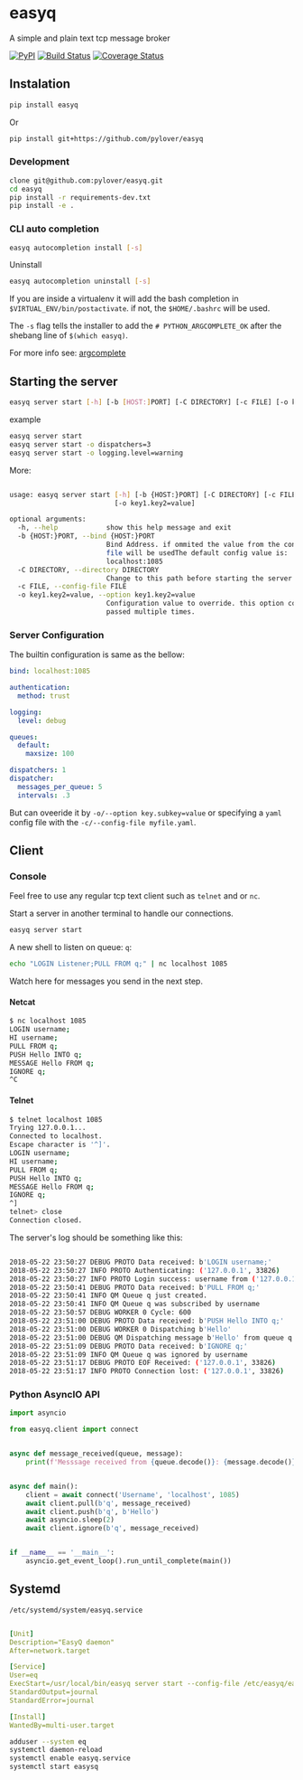# easyq

A simple and plain text tcp message broker 

[![PyPI](http://img.shields.io/pypi/v/easyq.svg)](https://pypi.python.org/pypi/easyq)
[![Build Status](https://travis-ci.org/pylover/easyq.svg?branch=master)](https://travis-ci.org/pylover/easyq)
[![Coverage Status](https://coveralls.io/repos/github/pylover/easyq/badge.svg?branch=master)](https://coveralls.io/github/pylover/easyq?branch=master)


## Instalation

```bash
pip install easyq
```

Or

```bash
pip install git+https://github.com/pylover/easyq
```


### Development

```bash
clone git@github.com:pylover/easyq.git
cd easyq
pip install -r requirements-dev.txt
pip install -e .

```

### CLI auto completion

```bash
easyq autocompletion install [-s]
```

Uninstall

```bash
easyq autocompletion uninstall [-s]
```

If you are inside a virtualenv it will add the bash completion in `$VIRTUAL_ENV/bin/postactivate`.
if not, the `$HOME/.bashrc` will be used. 

The `-s` flag tells the installer to add the `# PYTHON_ARGCOMPLETE_OK` after the shebang line of
`$(which easyq)`.

For more info see: [argcomplete](https://github.com/kislyuk/argcomplete)

## Starting the server

```bash
easyq server start [-h] [-b [HOST:]PORT] [-C DIRECTORY] [-c FILE] [-o key1.key2=value]
```

example

```bash
easyq server start
easyq server start -o dispatchers=3
easyq server start -o logging.level=warning
```

More:

```bash

usage: easyq server start [-h] [-b {HOST:}PORT] [-C DIRECTORY] [-c FILE]
                          [-o key1.key2=value]

optional arguments:
  -h, --help            show this help message and exit
  -b {HOST:}PORT, --bind {HOST:}PORT
                        Bind Address. if ommited the value from the config
                        file will be usedThe default config value is:
                        localhost:1085
  -C DIRECTORY, --directory DIRECTORY
                        Change to this path before starting the server
  -c FILE, --config-file FILE
  -o key1.key2=value, --option key1.key2=value
                        Configuration value to override. this option could be
                        passed multiple times.
```

### Server Configuration

The builtin configuration is same as the bellow:

```yaml
bind: localhost:1085 

authentication:
  method: trust

logging:
  level: debug

queues:
  default:
    maxsize: 100

dispatchers: 1
dispatcher:
  messages_per_queue: 5
  intervals: .3
```

But can oveeride it by `-o/--option key.subkey=value` or specifying a `yaml` config file with 
the `-c/--config-file myfile.yaml`.


## Client

### Console

Feel free to use any regular tcp text client such as `telnet` and or `nc`.

Start a server in another terminal to handle our connections.

```bash
easyq server start
```

A new shell to listen on queue: `q`:
```bash
echo "LOGIN Listener;PULL FROM q;" | nc localhost 1085
```

Watch here for messages you send in the next step.


#### Netcat

```bash
$ nc localhost 1085
LOGIN username;
HI username;
PULL FROM q;
PUSH Hello INTO q;
MESSAGE Hello FROM q;
IGNORE q;
^C
```

#### Telnet

```bash
$ telnet localhost 1085
Trying 127.0.0.1...
Connected to localhost.
Escape character is '^]'.
LOGIN username;
HI username;
PULL FROM q;
PUSH Hello INTO q;
MESSAGE Hello FROM q;
IGNORE q;
^]
telnet> close
Connection closed.
```

The server's log should be something like this:

```bash

2018-05-22 23:50:27 DEBUG PROTO Data received: b'LOGIN username;'
2018-05-22 23:50:27 INFO PROTO Authenticating: ('127.0.0.1', 33826)
2018-05-22 23:50:27 INFO PROTO Login success: username from ('127.0.0.1', 33826)
2018-05-22 23:50:41 DEBUG PROTO Data received: b'PULL FROM q;'
2018-05-22 23:50:41 INFO QM Queue q just created.
2018-05-22 23:50:41 INFO QM Queue q was subscribed by username
2018-05-22 23:50:57 DEBUG WORKER 0 Cycle: 600
2018-05-22 23:51:00 DEBUG PROTO Data received: b'PUSH Hello INTO q;'
2018-05-22 23:51:00 DEBUG WORKER 0 Dispatching b'Hello'
2018-05-22 23:51:00 DEBUG QM Dispatching message b'Hello' from queue q to username
2018-05-22 23:51:09 DEBUG PROTO Data received: b'IGNORE q;'
2018-05-22 23:51:09 INFO QM Queue q was ignored by username
2018-05-22 23:51:17 DEBUG PROTO EOF Received: ('127.0.0.1', 33826)
2018-05-22 23:51:17 INFO PROTO Connection lost: ('127.0.0.1', 33826)
```

### Python AsyncIO API


```python
import asyncio

from easyq.client import connect


async def message_received(queue, message):
    print(f'Messsage received from {queue.decode()}: {message.decode()}')


async def main():
    client = await connect('Username', 'localhost', 1085)
    await client.pull(b'q', message_received)
    await client.push(b'q', b'Hello')
    await asyncio.sleep(2)
    await client.ignore(b'q', message_received)


if __name__ == '__main__':
    asyncio.get_event_loop().run_until_complete(main())
```


## Systemd

`/etc/systemd/system/easyq.service`

```yaml

[Unit]
Description="EasyQ daemon"
After=network.target

[Service]
User=eq
ExecStart=/usr/local/bin/easyq server start --config-file /etc/easyq/easyq.yml
StandardOutput=journal
StandardError=journal

[Install]
WantedBy=multi-user.target
```

```bash
adduser --system eq
systemctl daemon-reload
systemctl enable easyq.service
systemctl start easysq
```
